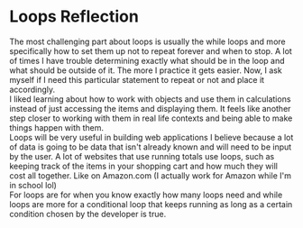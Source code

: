 # Loops Reflection

The most challenging part about loops is usually the while loops and more specifically how to set them up not to repeat forever and when to stop. A lot of times I have trouble determining exactly what should be in the loop and what should be outside of it. The more I practice it gets easier. Now, I ask myself if I need this particular statement to repeat or not and place it accordingly.  
I liked learning about how to work with objects and use them in calculations instead of just accessing the items and displaying them. It feels like another step closer to working with them in real life contexts and being able to make things happen with them.  
Loops will be very useful in building web applications I believe because a lot of data is going to be data that isn't already known and will need to be input by the user. A lot of websites that use running totals use loops, such as keeping track of the items in your shopping cart and how much they will cost all together. Like on Amazon.com (I actually work for Amazon while I'm in school lol)  
For loops are for when you know exactly how many loops need and while loops are more for a conditional loop that keeps running as long as a certain condition chosen by the developer is true.
